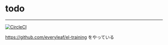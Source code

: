 # todo

---

[![CircleCI](https://circleci.com/gh/mrtc0/todo.svg?style=svg)](https://circleci.com/gh/mrtc0/todo)

https://github.com/everyleaf/el-training をやっている
